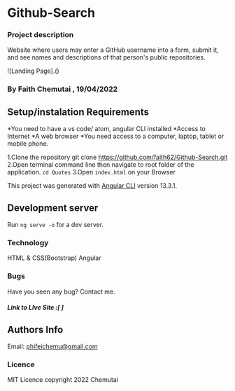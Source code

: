 # Github-Search
### Project description
Website where users may enter a GitHub username into a form, submit it, and see names and descriptions of that person's public repositories.

![Landing Page].()
### By Faith Chemutai , 19/04/2022
## Setup/instalation Requirements
*You need to have a vs code/ atom, angular CLI installed
*Access to Internet
*A web browser
*You need access to a computer, laptop, tablet or mobile phone.

 1.Clone the repository
 git clone https://github.com/faith62/Github-Search.git
 2.Open terminal command line then navigate to root folder of the application. `cd Quotes`
 3.Open `index.html`  on your Browser

This project was generated with [Angular CLI](https://github.com/angular/angular-cli) version 13.3.1.

## Development server

Run `ng serve -o` for a dev server.

### Technology
HTML & CSS(Bootstrap)
Angular 

### Bugs
 <p>Have you seen any bug? Contact me.</p>


 ##### Link to LIve Site :[ ]

 ## Authors Info
Email: phifeichemu@gmail.com
  
 ### Licence
 MIT Licence
 copyright 2022 Chemutai


